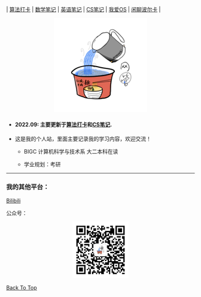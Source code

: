 <div id="top"></div>

| [算法打卡](https://alg.haohaha.cn) | [数学笔记](https://math.haohaha.cn) | [英语笔记](https://eng.haohaha.cn) | [CS笔记](https://cs.haohaha.cn) | [我爱OS](https://os.haohaha.cn) | [闲聊波尔卡](https://chat.haohaha.cn) |

<div align="center">
	<img src="./pic/haohaha.PNG" width="250px">
</div>

- #### 2022.09: 主要更新于[算法打卡](http://alg.haohaha.cn)和[CS笔记](http://cs.haohaha.cn).

- 这是我的个人站，里面主要记录我的学习内容，欢迎交流！

  - BIGC 计算机科学与技术系 大二本科在读

  - 学业规划：考研

---

### 我的其他平台：

[Bilibili](https://space.bilibili.com/1436476753)

公众号：

<div align="center">
	<img src="./pic/QRCode.jpg" width="150px">
</div>




[Back To Top](#top)
